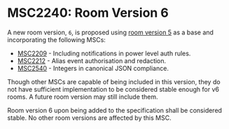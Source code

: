 # MSC2240: Room Version 6

A new room version, `6`, is proposed using [room version 5](https://matrix.org/docs/spec/rooms/v5.html) as a base
and incorporating the following MSCs:

* [MSC2209](https://github.com/matrix-org/matrix-doc/pull/2209) - Including notifications in power level auth rules.
* [MSC2212](https://github.com/matrix-org/matrix-doc/pull/2432) - Alias event authorisation and redaction.
* [MSC2540](https://github.com/matrix-org/matrix-doc/pull/2540) - Integers in canonical JSON compliance.

Though other MSCs are capable of being included in this version, they do not have sufficient implementation to be
considered stable enough for v6 rooms. A future room version may still include them.

Room version 6 upon being added to the specification shall be considered stable. No other room versions are affected
by this MSC.
